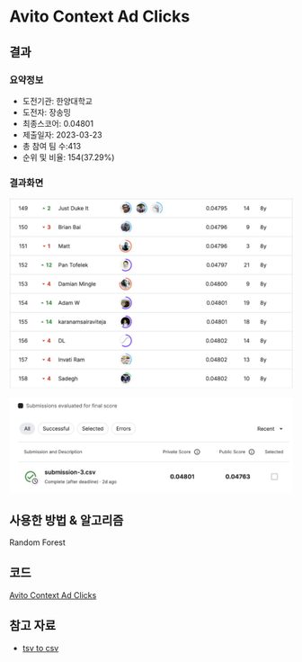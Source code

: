# Avito Context Ad Clicks

## 결과

### 요약정보

- 도전기관: 한양대학교
- 도전자: 장송밍
- 최종스코어: 0.04801
- 제출일자: 2023-03-23
- 총 참여 팀 수:413
- 순위 및 비율: 154(37.29%)

### 결과화면

![leaderboard](./img/leaderboard.png)

![score](./img/score.png)

## 사용한 방법 & 알고리즘

Random Forest

## 코드

[Avito Context Ad Clicks](./avito.R)

## 참고 자료

- [tsv to csv](https://www.kaggle.com/code/rahulpatel11315/read-data-from-tsv-file-using-pandas-dataframe)

